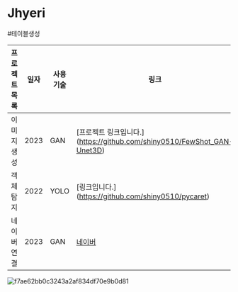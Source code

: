 # Jhyeri
 
#테이블생성


프로젝트목록 | 일자 | 사용기술 | 링크
-------------|-----|---------|-----|
이미지 생성 | 2023 | GAN | [프로젝트 링크입니다.] (https://github.com/shiny0510/FewShot_GAN-Unet3D)
객체탐지 | 2022 | YOLO | [링크입니다.] (https://github.com/shiny0510/pycaret)
네이버 연결 | 2023 | GAN | [네이버](https://www.naver.com)

![f7ae62bb0c3243a2af834df70e9b0d81](https://user-images.githubusercontent.com/111175466/230519189-7f8cfe6a-1e32-4e87-ad4a-cafbf1026808.jpg)
